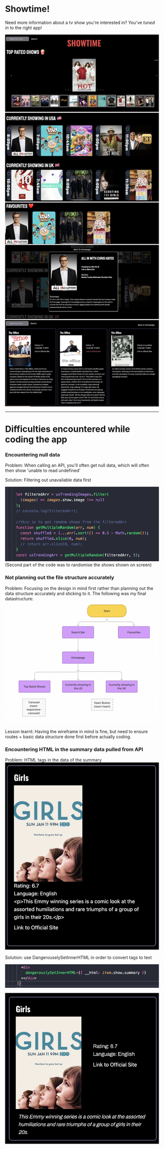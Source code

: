 # Showtime!

Need more information about a tv show you're interested in? You've _tuned in_ to the right app!

![Landing Page](/starter-code-base/screenshots/homepage1.png)
![Landing Page2](/starter-code-base/screenshots/homepage2.png)
![Favourites](/starter-code-base/screenshots/favourites.png)
![Modal](/starter-code-base/screenshots/modal.png)
![Results](/starter-code-base/screenshots/results.png)

---

# Difficulties encountered while coding the app

### Encountering null data
Problem: When calling an API, you'll often get null data, which will often then show 'unable to read undefined'

Solution: Filtering out unavailable data first

![filter](/starter-code-base/screenshots/filter.png)
(Second part of the code was to randomise the shows shown on screen)

### Not planning out the file structure accurately 
Problem: Focusing on the design in mind first rather than planning out the data structure accurately and sticking to it. The following was my final datastructure: 
![file](/starter-code-base/screenshots/wireframe.png)

Lesson learnt: Having the wireframe in mind is fine, but need to ensure routes + basic data structure done first before actually coding. 

### Encountering HTML in the summary data pulled from API
Problem: HTML tags in the data of the summary 
![prior](/starter-code-base/screenshots/priorToDanger.png)

Solution: use DangerouselySetInnerHTML in order to convert tags to text 

![danger](/starter-code-base/screenshots/dangerouslySet.png)

![after](/starter-code-base/screenshots/afterDanger.png)
